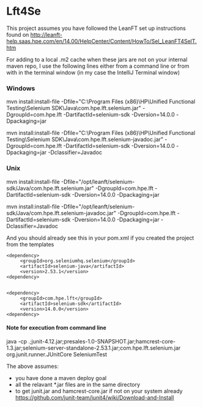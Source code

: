 # Lft4Se
This project assumes you have followed the LeanFT set up instructions found on http://leanft-help.saas.hpe.com/en/14.00/HelpCenter/Content/HowTo/Sel_LeanFT4SelT.htm


For adding to a local .m2 cache when these jars are not on your internal maven repo, I use the following lines either from a command line or from with in the terminal window (in my case the IntelliJ Terminal window)

### Windows
mvn install:install-file -Dfile="C:\Program Files (x86)\HP\Unified Functional Testing\Selenium SDK\Java\com.hpe.lft.selenium.jar" -DgroupId=com.hpe.lft -DartifactId=selenium-sdk -Dversion=14.0.0 -Dpackaging=jar

mvn install:install-file -Dfile="C:\Program Files (x86)\HP\Unified Functional Testing\Selenium SDK\Java\com.hpe.lft.selenium-javadoc.jar" -DgroupId=com.hpe.lft -DartifactId=selenium-sdk -Dversion=14.0.0 -Dpackaging=jar -Dclassifier=Javadoc

### Unix
mvn install:install-file -Dfile="/opt/leanft/selenium-sdk/Java/com.hpe.lft.selenium.jar" -DgroupId=com.hpe.lft -DartifactId=selenium-sdk -Dversion=14.0.0 -Dpackaging=jar

mvn install:install-file -Dfile="/opt/leanft/selenium-sdk/Java/com.hpe.lft.selenium-javadoc.jar" -DgroupId=com.hpe.lft -DartifactId=selenium-sdk -Dversion=14.0.0 -Dpackaging=jar -Dclassifier=Javadoc

And you should already see this in your pom.xml if you created the project from the templates

```
<dependency>
     <groupId>org.seleniumhq.selenium</groupId>
     <artifactId>selenium-java</artifactId>
     <version>2.53.1</version>
<dependency>


<dependency>
     <groupId>com.hpe.lft</groupId>
     <artifactId>selenium-sdk</artifactId>
     <version>14.0.0</version>
<dependency>
```

#### Note for execution from command line
java -cp .;junit-4.12.jar;presales-1.0-SNAPSHOT.jar;hamcrest-core-1.3.jar;selenium-server-standalone-2.53.1.jar;com.hpe.lft.selenium.jar org.junit.runner.JUnitCore SeleniumTest

The above assumes:
- you have done a maven deploy goal
- all the relavant *.jar files are in the same directory
- to get junit.jar and hamcrest-core.jar if not on your system already https://github.com/junit-team/junit4/wiki/Download-and-Install


